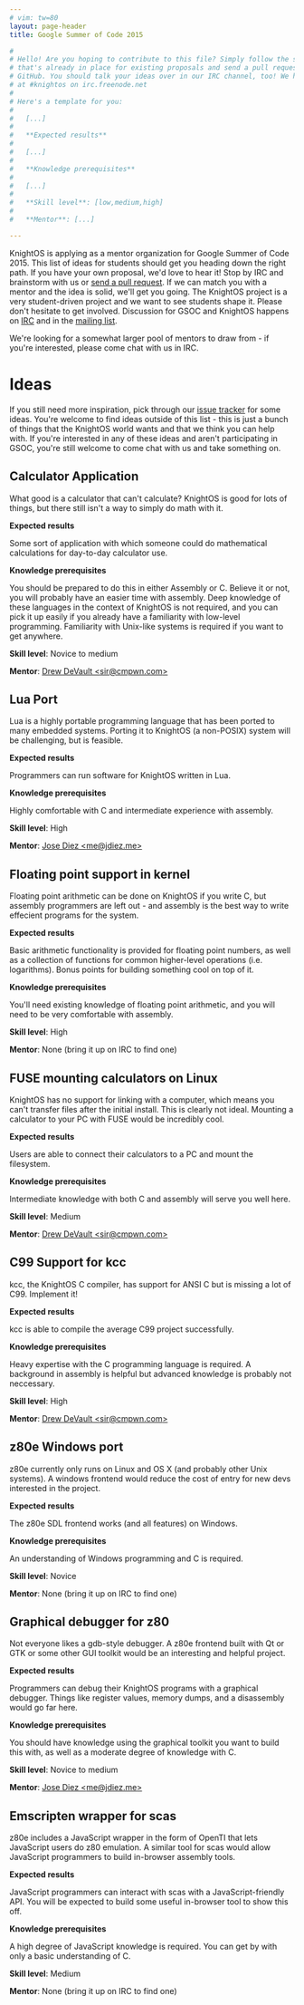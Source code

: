 ```yaml
---
# vim: tw=80
layout: page-header
title: Google Summer of Code 2015

#
# Hello! Are you hoping to contribute to this file? Simply follow the style
# that's already in place for existing proposals and send a pull request on
# GitHub. You should talk your ideas over in our IRC channel, too! We hang out
# at #knightos on irc.freenode.net
#
# Here's a template for you:
#   
#   [...]
#   
#   **Expected results**
#   
#   [...]
#   
#   **Knowledge prerequisites**
#   
#   [...]
#   
#   **Skill level**: [low,medium,high]
#   
#   **Mentor**: [...]

---
```


KnightOS is applying as a mentor organization for Google Summer of Code 2015.
This list of ideas for students should get you heading down the right path. If
you have your own proposal, we'd love to hear it! Stop by IRC and brainstorm
with us or [send a pull
request](https://github.com/KnightOS/knightos.org/edit/gh-pages/gsoc/index.md).
If we can match you with a mentor and the idea is solid, we'll get you going.
The KnightOS project is a very student-driven project and we want to see
students shape it. Please don't hesitate to get involved.  Discussion for GSOC
and KnightOS happens on
[IRC](http://webchat.freenode.net/?channels=knightos&uio=d4) and in the [mailing
list](http://lists.knightos.org).

<div class="alert alert-warning">We're looking for a somewhat larger pool of
mentors to draw from - if you're interested, please come chat with us in IRC.</div>

# Ideas

If you still need more inspiration, pick through our [issue
tracker](https://github.com/KnightOS/KnightOS/issues) for some ideas. You're
welcome to find ideas outside of this list - this is just a bunch of things that
the KnightOS world wants and that we think you can help with. If you're
interested in any of these ideas and aren't participating in GSOC, you're still
welcome to come chat with us and take something on.

## Calculator Application

What good is a calculator that can't calculate? KnightOS is good for lots of
things, but there still isn't a way to simply do math with it.

**Expected results**

Some sort of application with which someone could do mathematical calculations
for day-to-day calculator use.

**Knowledge prerequisites**

You should be prepared to do this in either Assembly or C. Believe it or not,
you will probably have an easier time with assembly. Deep knowledge of these
languages in the context of KnightOS is not required, and you can pick it up
easily if you already have a familiarity with low-level programming. Familiarity
with Unix-like systems is required if you want to get anywhere.

**Skill level**: Novice to medium

**Mentor**: [Drew DeVault \<sir@cmpwn.com>](mailto:sir@cmpwn.com)

## Lua Port

Lua is a highly portable programming language that has been ported to many
embedded systems. Porting it to KnightOS (a non-POSIX) system will be
challenging, but is feasible.

**Expected results**

Programmers can run software for KnightOS written in Lua.

**Knowledge prerequisites**

Highly comfortable with C and intermediate experience with assembly.

**Skill level**: High

**Mentor**: [Jose Diez \<me@jdiez.me>](mailto:me@jdiez.me)

## Floating point support in kernel

Floating point arithmetic can be done on KnightOS if you write C, but assembly
programmers are left out - and assembly is the best way to write effecient
programs for the system.

**Expected results**

Basic arithmetic functionality is provided for floating point numbers, as well
as a collection of functions for common higher-level operations (i.e.
logarithms). Bonus points for building something cool on top of it.

**Knowledge prerequisites**

You'll need existing knowledge of floating point arithmetic, and you will need
to be very comfortable with assembly.

**Skill level**: High

**Mentor**: None (bring it up on IRC to find one)

## FUSE mounting calculators on Linux

KnightOS has no support for linking with a computer, which means you can't
transfer files after the initial install. This is clearly not ideal. Mounting a
calculator to your PC with FUSE would be incredibly cool.

**Expected results**

Users are able to connect their calculators to a PC and mount the filesystem.

**Knowledge prerequisites**

Intermediate knowledge with both C and assembly will serve you well here.

**Skill level**: Medium

**Mentor**: [Drew DeVault \<sir@cmpwn.com>](mailto:sir@cmpwn.com)

## C99 Support for kcc

kcc, the KnightOS C compiler, has support for ANSI C but is missing a lot of
C99. Implement it!

**Expected results**

kcc is able to compile the average C99 project successfully.

**Knowledge prerequisites**

Heavy expertise with the C programming language is required. A background in
assembly is helpful but advanced knowledge is probably not neccessary.

**Skill level**: High

**Mentor**: [Drew DeVault \<sir@cmpwn.com>](mailto:sir@cmpwn.com)

## z80e Windows port

z80e currently only runs on Linux and OS X (and probably other Unix systems). A
windows frontend would reduce the cost of entry for new devs interested in the
project.

**Expected results**

The z80e SDL frontend works (and all features) on Windows.

**Knowledge prerequisites**

An understanding of Windows programming and C is required.

**Skill level**: Novice

**Mentor**: None (bring it up on IRC to find one)

## Graphical debugger for z80

Not everyone likes a gdb-style debugger. A z80e frontend built with Qt or GTK or
some other GUI toolkit would be an interesting and helpful project.

**Expected results**

Programmers can debug their KnightOS programs with a graphical debugger. Things
like register values, memory dumps, and a disassembly would go far here.

**Knowledge prerequisites**

You should have knowledge using the graphical toolkit you want to build this
with, as well as a moderate degree of knowledge with C.

**Skill level**: Novice to medium

**Mentor**: [Jose Diez \<me@jdiez.me>](mailto:me@jdiez.me)

## Emscripten wrapper for scas

z80e includes a JavaScript wrapper in the form of OpenTI that lets JavaScript
users do z80 emulation. A similar tool for scas would allow JavaScript
programmers to build in-browser assembly tools.

**Expected results**

JavaScript programmers can interact with scas with a JavaScript-friendly API.
You will be expected to build some useful in-browser tool to show this off.

**Knowledge prerequisites**

A high degree of JavaScript knowledge is required. You can get by with only a
basic understanding of C.

**Skill level**: Medium

**Mentor**: None (bring it up on IRC to find one)
